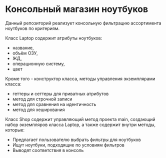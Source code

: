 # Консольный магазин ноутбуков

Данный репозиторий реализует консольную фильтрацию ассортимента ноутбуков по критериям.

Класс Laptop содержит атрибуты ноутбуков:
* название,
* объём ОЗУ,
* ЖД,
* операционную систему,
* цвет

Кроме того - конструктор класса, методы управления экземплярами класса:
* геттеры и сеттеры для приватных атрибутов
* метод для строчной записи
* метод для сравнения на идентичность
* метод для хеширования

Класс Shop содержит управляющий метод проекта main, создающий набор экземпляров класса Laptop, а также
содержит внутри методы, которые:
* Предлагает пользователю выбрать фильтры для ноутбуков
* Ищут ноутбуки, подходящие по условиям фильтров
* Выводят соответствия в консоль

